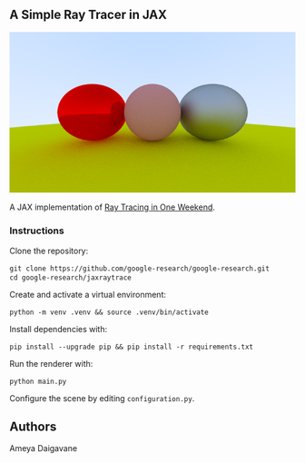 ## A Simple Ray Tracer in JAX

<p align="center">
  <img src="outputs/rendered.png" alt="A sample render">
</p>

A JAX implementation of
[Ray Tracing in One Weekend](https://raytracing.github.io/books/RayTracingInOneWeekend.html).

### Instructions

Clone the repository:

```shell
git clone https://github.com/google-research/google-research.git
cd google-research/jaxraytrace
```

Create and activate a virtual environment:

```shell
python -m venv .venv && source .venv/bin/activate
```

Install dependencies with:

```shell
pip install --upgrade pip && pip install -r requirements.txt
```

Run the renderer with:

```shell
python main.py
```

Configure the scene by editing `configuration.py`.

## Authors

Ameya Daigavane